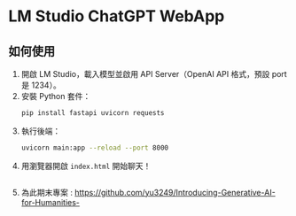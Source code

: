 
# LM Studio ChatGPT WebApp

## 如何使用

1. 開啟 LM Studio，載入模型並啟用 API Server（OpenAI API 格式，預設 port 是 1234）。
2. 安裝 Python 套件：
   ```bash
   pip install fastapi uvicorn requests
   ```
3. 執行後端：
   ```bash
   uvicorn main:app --reload --port 8000
   ```
4. 用瀏覽器開啟 `index.html` 開始聊天！
   ```bash
5. 為此期末專案 : https://github.com/yu3249/Introducing-Generative-AI-for-Humanities- 
   ``` 
